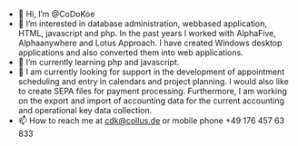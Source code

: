 - 👋 Hi, I’m @CoDoKoe
- 👀 I’m interested in database administration, webbased application, HTML, javascript and php. In the past years I worked with AlphaFive, Alphaanywhere and Lotus Approach. I have created Windows desktop applications and also converted them into web applications. 
- 🌱 I’m currently learning php and javascript.
- 💞️ I am currently looking for support in the development of appointment scheduling and entry in calendars and project planning. I would also like to create SEPA files for payment processing. Furthermore, I am working on the export and import of accounting data for the current accounting and operational key data collection.
- 📫 How to reach me at cdk@collus.de or mobile phone +49 176 457 63 833

<!---
CoDoKoe/CoDoKoe is a ✨ special ✨ repository because its `README.md` (this file) appears on your GitHub profile.
You can click the Preview link to take a look at your changes.
--->
